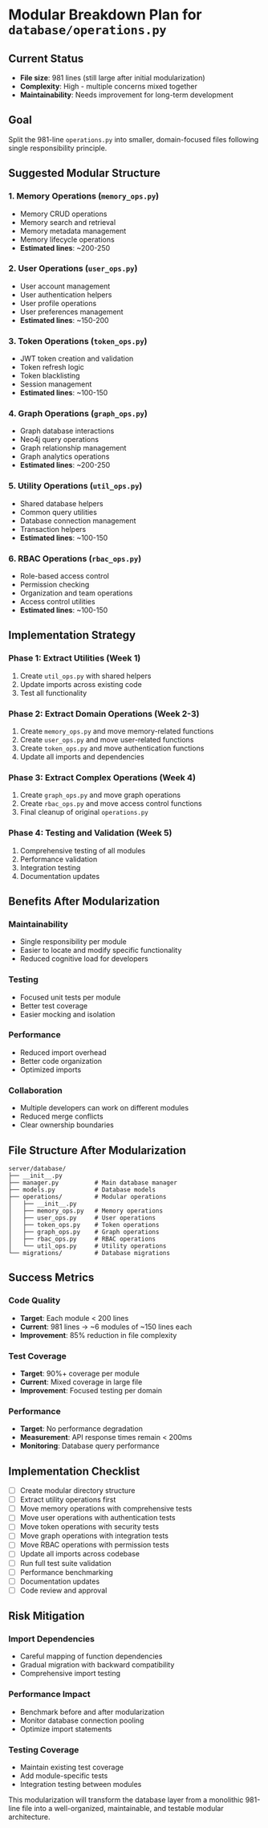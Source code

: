 # Modular Breakdown Plan for `database/operations.py`

## Current Status
- **File size**: 981 lines (still large after initial modularization)
- **Complexity**: High - multiple concerns mixed together
- **Maintainability**: Needs improvement for long-term development

## Goal
Split the 981-line `operations.py` into smaller, domain-focused files following single responsibility principle.

## Suggested Modular Structure

### 1. **Memory Operations** (`memory_ops.py`)
- Memory CRUD operations
- Memory search and retrieval
- Memory metadata management
- Memory lifecycle operations
- **Estimated lines**: ~200-250

### 2. **User Operations** (`user_ops.py`)
- User account management
- User authentication helpers
- User profile operations
- User preferences management
- **Estimated lines**: ~150-200

### 3. **Token Operations** (`token_ops.py`)
- JWT token creation and validation
- Token refresh logic
- Token blacklisting
- Session management
- **Estimated lines**: ~100-150

### 4. **Graph Operations** (`graph_ops.py`)
- Graph database interactions
- Neo4j query operations
- Graph relationship management
- Graph analytics operations
- **Estimated lines**: ~200-250

### 5. **Utility Operations** (`util_ops.py`)
- Shared database helpers
- Common query utilities
- Database connection management
- Transaction helpers
- **Estimated lines**: ~100-150

### 6. **RBAC Operations** (`rbac_ops.py`)
- Role-based access control
- Permission checking
- Organization and team operations
- Access control utilities
- **Estimated lines**: ~100-150

## Implementation Strategy

### Phase 1: Extract Utilities (Week 1)
1. Create `util_ops.py` with shared helpers
2. Update imports across existing code
3. Test all functionality

### Phase 2: Extract Domain Operations (Week 2-3)
1. Create `memory_ops.py` and move memory-related functions
2. Create `user_ops.py` and move user-related functions
3. Create `token_ops.py` and move authentication functions
4. Update all imports and dependencies

### Phase 3: Extract Complex Operations (Week 4)
1. Create `graph_ops.py` and move graph operations
2. Create `rbac_ops.py` and move access control functions
3. Final cleanup of original `operations.py`

### Phase 4: Testing and Validation (Week 5)
1. Comprehensive testing of all modules
2. Performance validation
3. Integration testing
4. Documentation updates

## Benefits After Modularization

### **Maintainability**
- Single responsibility per module
- Easier to locate and modify specific functionality
- Reduced cognitive load for developers

### **Testing**
- Focused unit tests per module
- Better test coverage
- Easier mocking and isolation

### **Performance**
- Reduced import overhead
- Better code organization
- Optimized imports

### **Collaboration**
- Multiple developers can work on different modules
- Reduced merge conflicts
- Clear ownership boundaries

## File Structure After Modularization

```
server/database/
├── __init__.py
├── manager.py          # Main database manager
├── models.py           # Database models
├── operations/         # Modular operations
│   ├── __init__.py
│   ├── memory_ops.py   # Memory operations
│   ├── user_ops.py     # User operations  
│   ├── token_ops.py    # Token operations
│   ├── graph_ops.py    # Graph operations
│   ├── rbac_ops.py     # RBAC operations
│   └── util_ops.py     # Utility operations
└── migrations/         # Database migrations
```

## Success Metrics

### **Code Quality**
- **Target**: Each module < 200 lines
- **Current**: 981 lines → ~6 modules of ~150 lines each
- **Improvement**: 85% reduction in file complexity

### **Test Coverage**
- **Target**: 90%+ coverage per module
- **Current**: Mixed coverage in large file
- **Improvement**: Focused testing per domain

### **Performance**
- **Target**: No performance degradation
- **Measurement**: API response times remain < 200ms
- **Monitoring**: Database query performance

## Implementation Checklist

- [ ] Create modular directory structure
- [ ] Extract utility operations first
- [ ] Move memory operations with comprehensive tests
- [ ] Move user operations with authentication tests
- [ ] Move token operations with security tests
- [ ] Move graph operations with integration tests
- [ ] Move RBAC operations with permission tests
- [ ] Update all imports across codebase
- [ ] Run full test suite validation
- [ ] Performance benchmarking
- [ ] Documentation updates
- [ ] Code review and approval

## Risk Mitigation

### **Import Dependencies**
- Careful mapping of function dependencies
- Gradual migration with backward compatibility
- Comprehensive import testing

### **Performance Impact**
- Benchmark before and after modularization
- Monitor database connection pooling
- Optimize import statements

### **Testing Coverage**
- Maintain existing test coverage
- Add module-specific tests
- Integration testing between modules

This modularization will transform the database layer from a monolithic 981-line file into a well-organized, maintainable, and testable modular architecture.
